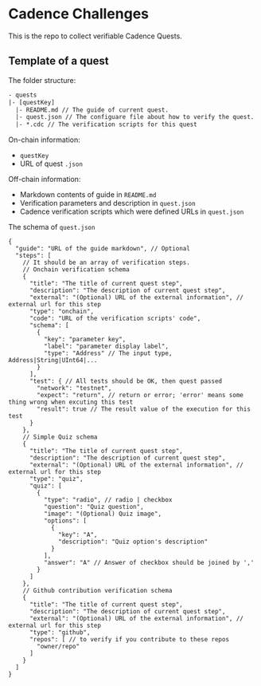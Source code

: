 # Cadence Challenges

This is the repo to collect verifiable Cadence Quests.

## Template of a quest

The folder structure:

```txt
- quests
|- [questKey]
  |- README.md // The guide of current quest.
  |- quest.json // The configuare file about how to verify the quest.
  |- *.cdc // The verification scripts for this quest
```

On-chain information:

- `questKey`
- URL of quest `.json`

Off-chain information:

- Markdown contents of guide in `README.md`
- Verification parameters and description in `quest.json`
- Cadence verification scripts which were defined URLs in `quest.json`

The schema of `quest.json`  

```jsonc
{
  "guide": "URL of the guide markdown", // Optional
  "steps": [
    // It should be an array of verification steps.
    // Onchain verification schema
    {
      "title": "The title of current quest step",
      "description": "The description of current quest step",
      "external": "(Optional) URL of the external information", // external url for this step
      "type": "onchain",
      "code": "URL of the verification scripts' code",
      "schema": [
        {
          "key": "parameter key",
          "label": "parameter display label",
          "type": "Address" // The input type, Address|String|UInt64|...
        }
      ],
      "test": { // All tests should be OK, then quest passed
        "network": "testnet",
        "expect": "return", // return or error; 'error' means some thing wrong when excuting this test
        "result": true // The result value of the execution for this test
      }
    },
    // Simple Quiz schema
    {
      "title": "The title of current quest step",
      "description": "The description of current quest step",
      "external": "(Optional) URL of the external information", // external url for this step
      "type": "quiz",
      "quiz": [
        {
          "type": "radio", // radio | checkbox
          "question": "Quiz question",
          "image": "(Optional) Quiz image",
          "options": [
            {
              "key": "A",
              "description": "Quiz option's description"
            }
          ],
          "answer": "A" // Answer of checkbox should be joined by ','
        }
      ]
    },
    // Github contribution verification schema
    {
      "title": "The title of current quest step",
      "description": "The description of current quest step",
      "external": "(Optional) URL of the external information", // external url for this step
      "type": "github",
      "repos": [ // to verify if you contribute to these repos
        "owner/repo"
      ]
    }
  ]
}
```
